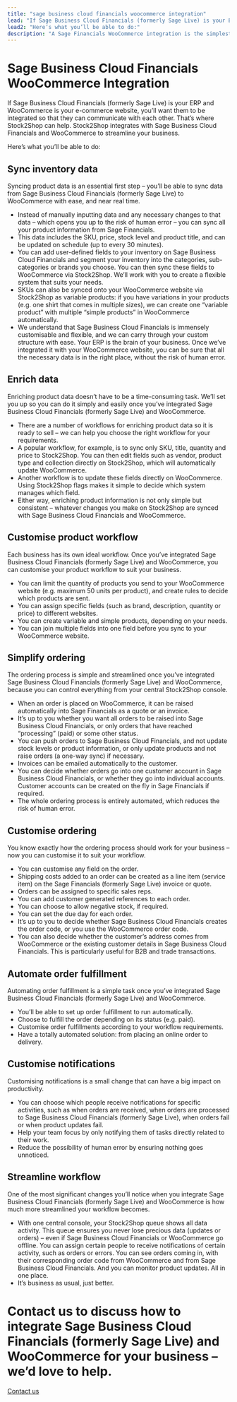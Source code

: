 ```yaml
---
title: "sage business cloud financials woocommerce integration"
lead: "If Sage Business Cloud Financials (formerly Sage Live) is your ERP and WooCommerce is your e-commerce website, you’ll want them to be integrated so that they can communicate with each other. That’s where Stock2Shop can help. Stock2Shop integrates with Sage Business Cloud Financials and WooCommerce to streamline your business."
lead2: "Here’s what you’ll be able to do:"
description: "A Sage Financials WooCommerce integration is the simplest way to streamline your business. We'll work with you to create the ideal workflow to suit your needs. Automate orders, simplify ordering and sync data - just a few ways Stock2Shop makes e-commerce easier."
---
```


Sage Business Cloud Financials WooCommerce Integration
======================================================

If Sage Business Cloud Financials (formerly Sage Live) is your ERP and WooCommerce is your e-commerce website, you’ll want them to be integrated so that they can communicate with each other. That’s where Stock2Shop can help. Stock2Shop integrates with Sage Business Cloud Financials and WooCommerce to streamline your business.  
  
Here’s what you’ll be able to do:

Sync inventory data
-------------------

Syncing product data is an essential first step – you’ll be able to sync data from Sage Business Cloud Financials (formerly Sage Live) to WooCommerce with ease, and near real time.

*   Instead of manually inputting data and any necessary changes to that data – which opens you up to the risk of human error – you can sync all your product information from Sage Financials.
*   This data includes the SKU, price, stock level and product title, and can be updated on schedule (up to every 30 minutes).
*   You can add user-defined fields to your inventory on Sage Business Cloud Financials and segment your inventory into the categories, sub-categories or brands you choose. You can then sync these fields to WooCommerce via Stock2Shop. We’ll work with you to create a flexible system that suits your needs.
*   SKUs can also be synced onto your WooCommerce website via Stock2Shop as variable products: if you have variations in your products (e.g. one shirt that comes in multiple sizes), we can create one “variable product” with multiple “simple products” in WooCommerce automatically.
*   We understand that Sage Business Cloud Financials is immensely customisable and flexible, and we can carry through your custom structure with ease. Your ERP is the brain of your business. Once we’ve integrated it with your WooCommerce website, you can be sure that all the necessary data is in the right place, without the risk of human error.

Enrich data
-----------

Enriching product data doesn’t have to be a time-consuming task. We’ll set you up so you can do it simply and easily once you’ve integrated Sage Business Cloud Financials (formerly Sage Live) and WooCommerce.

*   There are a number of workflows for enriching product data so it is ready to sell – we can help you choose the right workflow for your requirements.
*   A popular workflow, for example, is to sync only SKU, title, quantity and price to Stock2Shop. You can then edit fields such as vendor, product type and collection directly on Stock2Shop, which will automatically update WooCommerce.
*   Another workflow is to update these fields directly on WooCommerce. Using Stock2Shop flags makes it simple to decide which system manages which field.
*   Either way, enriching product information is not only simple but consistent – whatever changes you make on Stock2Shop are synced with Sage Business Cloud Financials and WooCommerce.

Customise product workflow
--------------------------

Each business has its own ideal workflow. Once you’ve integrated Sage Business Cloud Financials (formerly Sage Live) and WooCommerce, you can customise your product workflow to suit your business.

*   You can limit the quantity of products you send to your WooCommerce website (e.g. maximum 50 units per product), and create rules to decide which products are sent.
*   You can assign specific fields (such as brand, description, quantity or price) to different websites.
*   You can create variable and simple products, depending on your needs.
*   You can join multiple fields into one field before you sync to your WooCommerce website.

Simplify ordering
-----------------

The ordering process is simple and streamlined once you’ve integrated Sage Business Cloud Financials (formerly Sage Live) and WooCommerce, because you can control everything from your central Stock2Shop console.

*   When an order is placed on WooCommerce, it can be raised automatically into Sage Financials as a quote or an invoice.
*   It’s up to you whether you want all orders to be raised into Sage Business Cloud Financials, or only orders that have reached “processing” (paid) or some other status.
*   You can push orders to Sage Business Cloud Financials, and not update stock levels or product information, or only update products and not raise orders (a one-way sync) if necessary.
*   Invoices can be emailed automatically to the customer.
*   You can decide whether orders go into one customer account in Sage Business Cloud Financials, or whether they go into individual accounts. Customer accounts can be created on the fly in Sage Financials if required.
*   The whole ordering process is entirely automated, which reduces the risk of human error.

Customise ordering
------------------

You know exactly how the ordering process should work for your business – now you can customise it to suit your workflow.

*   You can customise any field on the order.
*   Shipping costs added to an order can be created as a line item (service item) on the Sage Financials (formerly Sage Live) invoice or quote.
*   Orders can be assigned to specific sales reps.
*   You can add customer generated references to each order.
*   You can choose to allow negative stock, if required.
*   You can set the due day for each order.
*   It’s up to you to decide whether Sage Business Cloud Financials creates the order code, or you use the WooCommerce order code.
*   You can also decide whether the customer’s address comes from WooCommerce or the existing customer details in Sage Business Cloud Financials. This is particularly useful for B2B and trade transactions.

Automate order fulfillment
--------------------------

Automating order fulfillment is a simple task once you’ve integrated Sage Business Cloud Financials (formerly Sage Live) and WooCommerce.

*   You’ll be able to set up order fulfillment to run automatically.
*   Choose to fulfill the order depending on its status (e.g. paid).
*   Customise order fulfillments according to your workflow requirements.
*   Have a totally automated solution: from placing an online order to delivery.

Customise notifications
-----------------------

Customising notifications is a small change that can have a big impact on productivity.

*   You can choose which people receive notifications for specific activities, such as when orders are received, when orders are processed to Sage Business Cloud Financials (formerly Sage Live), when orders fail or when product updates fail.
*   Help your team focus by only notifying them of tasks directly related to their work.
*   Reduce the possibility of human error by ensuring nothing goes unnoticed.

Streamline workflow
-------------------

One of the most significant changes you’ll notice when you integrate Sage Business Cloud Financials (formerly Sage Live) and WooCommerce is how much more streamlined your workflow becomes.

*   With one central console, your Stock2Shop queue shows all data activity. This queue ensures you never lose precious data (updates or orders) – even if Sage Business Cloud Financials or WooCommerce go offline. You can assign certain people to receive notifications of certain activity, such as orders or errors. You can see orders coming in, with their corresponding order code from WooCommerce and from Sage Business Cloud Financials. And you can monitor product updates. All in one place.
*   It’s business as usual, just better.

Contact us to discuss how to integrate Sage Business Cloud Financials (formerly Sage Live) and WooCommerce for your business – we’d love to help.
=================================================================================================================================================

[Contact us](/contact-us "Contact Stock2Shop")
